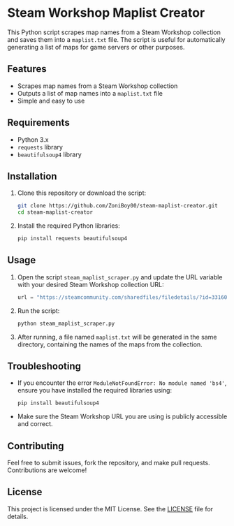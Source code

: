 # Steam Workshop Maplist Creator

This Python script scrapes map names from a Steam Workshop collection and saves them into a `maplist.txt` file. The script is useful for automatically generating a list of maps for game servers or other purposes.

## Features

- Scrapes map names from a Steam Workshop collection
- Outputs a list of map names into a `maplist.txt` file
- Simple and easy to use

## Requirements

- Python 3.x
- `requests` library
- `beautifulsoup4` library

## Installation

1. Clone this repository or download the script:
    ```bash
    git clone https://github.com/ZoniBoy00/steam-maplist-creator.git
    cd steam-maplist-creator
    ```

2. Install the required Python libraries:
    ```bash
    pip install requests beautifulsoup4
    ```

## Usage

1. Open the script `steam_maplist_scraper.py` and update the URL variable with your desired Steam Workshop collection URL:
    ```python
    url = "https://steamcommunity.com/sharedfiles/filedetails/?id=3316031932"
    ```

2. Run the script:
    ```bash
    python steam_maplist_scraper.py
    ```

3. After running, a file named `maplist.txt` will be generated in the same directory, containing the names of the maps from the collection.

## Troubleshooting

- If you encounter the error `ModuleNotFoundError: No module named 'bs4'`, ensure you have installed the required libraries using:
    ```bash
    pip install beautifulsoup4
    ```
- Make sure the Steam Workshop URL you are using is publicly accessible and correct.

## Contributing

Feel free to submit issues, fork the repository, and make pull requests. Contributions are welcome!

## License

This project is licensed under the MIT License. See the [LICENSE](https://github.com/ZoniBoy00/Steam-maplist-scraper/blob/main/LICENSE) file for details.
